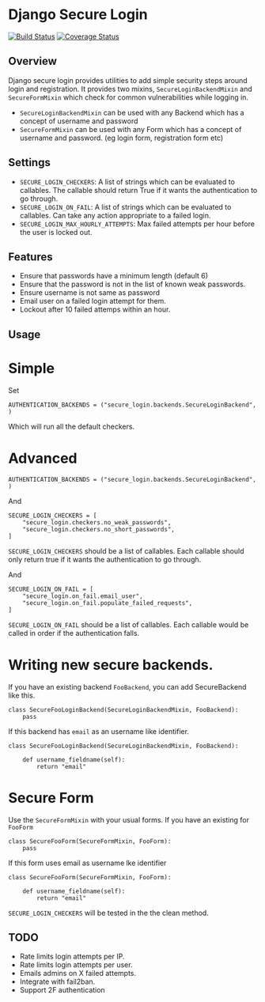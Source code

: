 Django Secure Login
=======================

[![Build Status](https://travis-ci.org/agiliq/django-secure-login.png?branch=master)](https://travis-ci.org/agiliq/django-secure-login)
[![Coverage Status](https://coveralls.io/repos/agiliq/django-secure-login/badge.png)](https://coveralls.io/r/agiliq/django-secure-login)

Overview
------------
Django secure login provides utilities to add simple security steps around login and registration. It provides two mixins, `SecureLoginBackendMixin` and `SecureFormMixin` which check for common vulnerabilities while logging in.

* `SecureLoginBackendMixin` can be used with any Backend which has a concept of username and password
* `SecureFormMixin` can be used with any Form which has a concept of username and password. (eg login form, registration form etc)

Settings
-----------

* `SECURE_LOGIN_CHECKERS`: A list of strings which can be evaluated to callables. The callable should return True if it wants the authentication to go through.
* `SECURE_LOGIN_ON_FAIL`: A list of strings which can be evaluated to callables. Can take any action appropriate to a failed login.
* `SECURE_LOGIN_MAX_HOURLY_ATTEMPTS`: Max failed attempts per hour before the user is locked out.

Features
---------

* Ensure that passwords have a minimum length (default 6)
* Ensure that the password is not in the list of known weak passwords.
* Ensure username is not same as password
* Email user on a failed login attempt for them.
* Lockout after 10 failed attemps within an hour.

Usage
-----------


Simple
===========

Set

    AUTHENTICATION_BACKENDS = ("secure_login.backends.SecureLoginBackend", )

Which will run all the default checkers.

Advanced
===========

    AUTHENTICATION_BACKENDS = ("secure_login.backends.SecureLoginBackend", )

And

    SECURE_LOGIN_CHECKERS = [
        "secure_login.checkers.no_weak_passwords",
        "secure_login.checkers.no_short_passwords",
    ]

`SECURE_LOGIN_CHECKERS` should be a list of callables. Each callable should only return true if it wants the authentication to go through.

And

    SECURE_LOGIN_ON_FAIL = [
        "secure_login.on_fail.email_user",
        "secure_login.on_fail.populate_failed_requests",
    ]

`SECURE_LOGIN_ON_FAIL` should be a list of callables. Each callable would be called in order if the authentication falls.

Writing new secure backends.
=================================

If you have an existing backend `FooBackend`, you can add SecureBackend like this.

    class SecureFooLoginBackend(SecureLoginBackendMixin, FooBackend):
        pass

If this backend has `email` as an username like identifier.

    class SecureFooLoginBackend(SecureLoginBackendMixin, FooBackend):

        def username_fieldname(self):
            return "email"



Secure Form
============

Use the `SecureFormMixin` with your usual forms. If you have an existing for `FooForm`

    class SecureFooForm(SecureFormMixin, FooForm):
        pass

If this form uses email as username lke identifier

    class SecureFooForm(SecureFormMixin, FooForm):

        def username_fieldname(self):
            return "email"



`SECURE_LOGIN_CHECKERS` will be tested in the the clean method.



TODO
---------

* Rate limits login attempts per IP.
* Rate limits login attempts per user.
* Emails admins on X failed attempts.
* Integrate with fail2ban.
* Support 2F authentication
